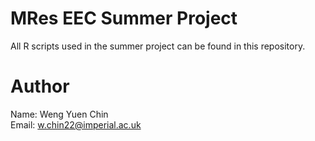 # MRes EEC Summer Project
All R scripts used in the summer project can be found in this repository.

# Author
Name: Weng Yuen Chin  
Email: w.chin22@imperial.ac.uk
